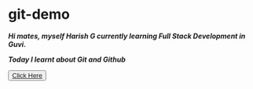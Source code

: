 # git-demo

***Hi mates, myself Harish G currently learning Full Stack Development in Guvi.***

***Today I learnt about Git and Github***

<button>[Click Here](https://www.google.com)</button>